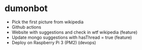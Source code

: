 # dumonbot
- Pick the first picture from wikipedia
- Github actions
- Website with suggestions and check in wtf wikipedia (feature)
- Update mongo suggestions with hasThread = true (feature)
- Deploy on Raspberry Pi 3 (PM2) (devops)


